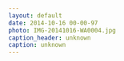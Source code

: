 ```yaml
---
layout: default
date: 2014-10-16 00-00-97
photo: IMG-20141016-WA0004.jpg
caption_header: unknown
caption: unknown
---
```

